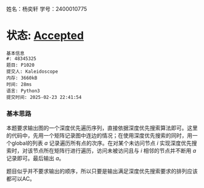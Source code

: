 姓名：杨奕轩 学号：2400010775

# 状态: [Accepted](http://xzmdsa.openjudge.cn/2024hw1tmp/solution/48296796/)

```
基本信息
#: 48345325
题目: P1020
提交人: Kaleidoscope
内存: 3660kB
时间: 28ms
语言: Python3
提交时间: 2025-02-23 22:41:54
```



### 基本思路

本题要求输出图的一个深度优先遍历序列，直接依据深度优先搜索算法即可。这里的代码中，先用一个矩阵记录图中连边的情况；在使用深度优先搜索的同时，用一个global的列表 $a$ 记录遍历所有点的次序。在对某个未访问节点 $i$ 实现深度优先搜索时，对该节点所在矩阵行进行遍历，访问未被访问且与 $i$ 相邻的节点并不断用 $a$ 记录即可。最后输出 $a$。

题目似乎并不要求输出的顺序，所以只要是输出满足深度优先搜索要求的排列应该都可以AC。










